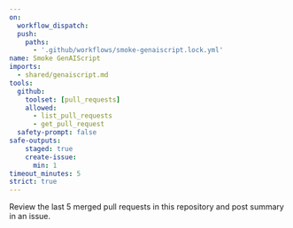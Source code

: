 ```yaml
---
on: 
  workflow_dispatch:
  push:
    paths:
      - '.github/workflows/smoke-genaiscript.lock.yml'
name: Smoke GenAIScript
imports:
  - shared/genaiscript.md
tools:
  github:
    toolset: [pull_requests]
    allowed:
      - list_pull_requests
      - get_pull_request
  safety-prompt: false
safe-outputs:
    staged: true
    create-issue:
      min: 1
timeout_minutes: 5
strict: true
---
```


Review the last 5 merged pull requests in this repository and post summary in an issue.